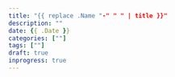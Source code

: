 ```yaml
---
title: "{{ replace .Name "-" " " | title }}"
description: ""
date: {{ .Date }}
categories: [""]
tags: [""]
draft: true
inprogress: true
---
```



